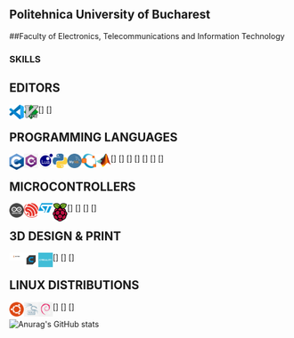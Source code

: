 ## Politehnica University of Bucharest 
##Faculty of Electronics, Telecommunications and Information Technology

### SKILLS

## EDITORS
[<img align="left" alt="Visual Studio Code" width="26px" src="https://raw.githubusercontent.com/github/explore/80688e429a7d4ef2fca1e82350fe8e3517d3494d/topics/visual-studio-code/visual-studio-code.png" />]
[<img align="left" alt="Vim" width="26px" src="images\vim.png" />]

## PROGRAMMING LANGUAGES
[<img align="left" alt="C language" width="26px" src="images\C_language.png" />]
[<img align="left" alt="C++ language" width="26px" src="images\Cpp_language.png" />]
[<img align="left" alt="Lua language" width="26px" src="images\Lua_language.png" />]
[<img align="left" alt="Python language" width="26px" src="images\Python_language.png" />]
[<img align="left" alt="mysql" width="26px" src="images\mysql.png" />]
[<img align="left" alt="Octave" width="26px" src="images\octave.png" />]
[<img align="left" alt="Matlab" width="26px" src="images\matlab.png" />]

## MICROCONTROLLERS
[<img align="left" alt="arduino" width="26px" src="images\arduino.png" />]
[<img align="left" alt="espressif" width="26px" src="images\espressif.png" />]
[<img align="left" alt="STMicroellectronics" width="26px" src="images\STM.png" />]
[<img align="left" alt="Raspberry pi" width="26px" src="images\raspberry_pi.png" />]

## 3D DESIGN & PRINT
[<img align="left" alt="Autodesk inventor" width="26px" src="images\autodesk_inventor.png" />]
[<img align="left" alt="Cura" width="26px" src="images\Ultimaker_cura.png" />]
[<img align="left" alt="Crelity" width="26px" src="images\creality.png" />]

## LINUX DISTRIBUTIONS
[<img align="left" alt="Ubuntu" width="26px" src="images\ubuntu.png" />]
[<img align="left" alt="Kali" width="26px" src="images\kali.png" />]
[<img align="left" alt="Raspbian" width="26px" src="images\raspbian.png" />]



![Anurag's GitHub stats](https://github-readme-stats.vercel.app/api?username=snouragan&show_icons=true&theme=cobalt)

[thingiverse]: https://www.thingiverse.com/snou/designs

